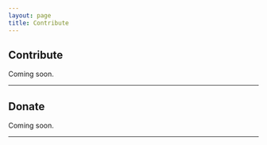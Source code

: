 ```yaml
---
layout: page
title: Contribute
---
```


<section>
<h2>Contribute</h2>
<p>Coming soon.</p>

<hr class="major" />

<h2>Donate</h2>
<p>Coming soon.</p>

<hr class="major" />
